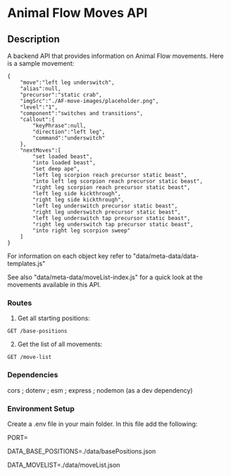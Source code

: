 # Animal Flow Moves API

## Description

A backend API that provides information on Animal Flow movements. Here is a sample movement:
```
{
    "move":"left leg underswitch",
    "alias":null,
    "precursor":"static crab",
    "imgSrc":"./AF-move-images/placeholder.png",
    "level":"1",
    "component":"switches and transitions",
    "callout":{
        "keyPhrase":null,
        "direction":"left leg",
        "command":"underswitch"
    },
    "nextMoves":[
        "set loaded beast",
        "into loaded beast",
        "set deep ape",
        "left leg scorpion reach precursor static beast",
        "into left leg scorpion reach precursor static beast",
        "right leg scorpion reach precursor static beast",       
        "left leg side kickthrough",
        "right leg side kickthrough",
        "left leg underswitch precursor static beast",
        "right leg underswitch precursor static beast",
        "left leg underswitch tap precursor static beast",
        "right leg underswitch tap precursor static beast",
        "into right leg scorpion sweep"
    ]
}
```
For information on each object key refer to "data/meta-data/data-templates.js"

See also "data/meta-data/moveList-index.js" for a quick look at the movements available in this API.

### Routes

1. Get all starting positions:

`GET /base-positions`

2. Get the list of all movements:

`GET /move-list`

### Dependencies

cors ; dotenv ; esm ; express ; nodemon (as a dev dependency)

### Environment Setup

Create a .env file in your main folder. In this file add the following: 

PORT=

DATA_BASE_POSITIONS=./data/basePositions.json

DATA_MOVELIST=./data/moveList.json
